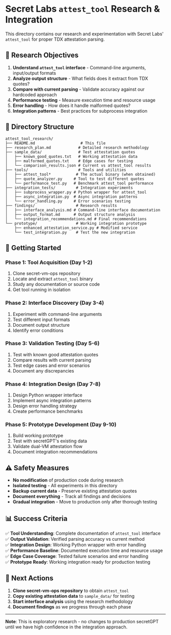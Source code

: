 # Secret Labs `attest_tool` Research & Integration

This directory contains our research and experimentation with Secret Labs' `attest_tool` for proper TDX attestation parsing.

## 🎯 **Research Objectives**

1. **Understand `attest_tool` interface** - Command-line arguments, input/output formats
2. **Analyze output structure** - What fields does it extract from TDX quotes?
3. **Compare with current parsing** - Validate accuracy against our hardcoded approach
4. **Performance testing** - Measure execution time and resource usage
5. **Error handling** - How does it handle malformed quotes?
6. **Integration patterns** - Best practices for subprocess integration

## 📁 **Directory Structure**

```
attest_tool_research/
├── README.md                    # This file
├── research_plan.md            # Detailed research methodology
├── sample_data/                # Test attestation quotes
│   ├── known_good_quotes.txt   # Working attestation data
│   ├── malformed_quotes.txt    # Edge cases for testing
│   └── comparison_results.json # Current vs attest_tool results
├── tools/                      # Tools and utilities
│   ├── attest_tool*           # The actual binary (when obtained)
│   ├── quote_analyzer.py     # Tool to test different quotes
│   └── performance_test.py   # Benchmark attest_tool performance
├── integration_tests/         # Integration experiments
│   ├── subprocess_wrapper.py # Python wrapper for attest_tool
│   ├── async_integration.py  # Async integration patterns
│   └── error_handling.py     # Error scenarios testing
├── findings/                  # Research results
│   ├── interface_analysis.md # Command-line interface documentation
│   ├── output_format.md      # Output structure analysis
│   └── integration_recommendations.md # Final recommendations
└── prototype/                 # Working integration prototype
    ├── enhanced_attestation_service.py # Modified service
    └── test_integration.py    # Test the new integration
```

## 🚀 **Getting Started**

### **Phase 1: Tool Acquisition (Day 1-2)**
1. Clone secret-vm-ops repository
2. Locate and extract `attest_tool` binary
3. Study any documentation or source code
4. Get tool running in isolation

### **Phase 2: Interface Discovery (Day 3-4)**
1. Experiment with command-line arguments
2. Test different input formats
3. Document output structure
4. Identify error conditions

### **Phase 3: Validation Testing (Day 5-6)**
1. Test with known good attestation quotes
2. Compare results with current parsing
3. Test edge cases and error scenarios
4. Document any discrepancies

### **Phase 4: Integration Design (Day 7-8)**
1. Design Python wrapper interface
2. Implement async integration patterns
3. Design error handling strategy
4. Create performance benchmarks

### **Phase 5: Prototype Development (Day 9-10)**
1. Build working prototype
2. Test with secretGPT's existing data
3. Validate dual-VM attestation flow
4. Document integration recommendations

## ⚠️ **Safety Measures**

- **No modification** of production code during research
- **Isolated testing** - All experiments in this directory
- **Backup current data** - Preserve existing attestation quotes
- **Document everything** - Track all findings and decisions
- **Gradual integration** - Move to production only after thorough testing

## 📊 **Success Criteria**

✅ **Tool Understanding**: Complete documentation of `attest_tool` interface  
✅ **Output Validation**: Verified parsing accuracy vs current method  
✅ **Integration Design**: Working Python wrapper with error handling  
✅ **Performance Baseline**: Documented execution time and resource usage  
✅ **Edge Case Coverage**: Tested failure scenarios and error handling  
✅ **Prototype Ready**: Working integration ready for production testing  

## 🔄 **Next Actions**

1. **Clone secret-vm-ops repository** to obtain `attest_tool`
2. **Copy existing attestation data** to `sample_data/` for testing
3. **Start interface analysis** using the research methodology
4. **Document findings** as we progress through each phase

---

**Note**: This is exploratory research - no changes to production secretGPT until we have high confidence in the integration approach.
